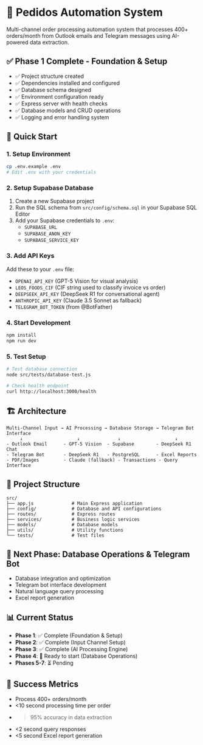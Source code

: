 # 🚀 Pedidos Automation System

Multi-channel order processing automation system that processes 400+ orders/month from Outlook emails and Telegram messages using AI-powered data extraction.

## ✅ Phase 1 Complete - Foundation & Setup
- ✅ Project structure created
- ✅ Dependencies installed and configured
- ✅ Database schema designed
- ✅ Environment configuration ready
- ✅ Express server with health checks
- ✅ Database models and CRUD operations
- ✅ Logging and error handling system

## 🔧 Quick Start

### 1. Setup Environment
```bash
cp .env.example .env
# Edit .env with your credentials
```

### 2. Setup Supabase Database
1. Create a new Supabase project
2. Run the SQL schema from `src/config/schema.sql` in your Supabase SQL Editor
3. Add your Supabase credentials to `.env`:
   - `SUPABASE_URL`
   - `SUPABASE_ANON_KEY` 
   - `SUPABASE_SERVICE_KEY`

### 3. Add API Keys
Add these to your `.env` file:
- `OPENAI_API_KEY` (GPT-5 Vision for visual analysis)
- `LEOS_FOODS_CIF` (CIF string used to classify invoice vs order)
- `DEEPSEEK_API_KEY` (DeepSeek R1 for conversational agent)
- `ANTHROPIC_API_KEY` (Claude 3.5 Sonnet as fallback)
- `TELEGRAM_BOT_TOKEN` (from @BotFather)

### 4. Start Development
```bash
npm install
npm run dev
```

### 5. Test Setup
```bash
# Test database connection
node src/tests/database-test.js

# Check health endpoint
curl http://localhost:3000/health
```

## 🏗️ Architecture

```
Multi-Channel Input → AI Processing → Database Storage → Telegram Bot Interface
     ↓                    ↓              ↓                    ↓
- Outlook Email      - GPT-5 Vision  - Supabase        - DeepSeek R1 Chat
- Telegram Bot       - DeepSeek R1   - PostgreSQL      - Excel Reports  
- PDF/Images         - Claude (fallback) - Transactions - Query Interface
```

## 📁 Project Structure
```
src/
├── app.js              # Main Express application
├── config/             # Database and API configurations
├── routes/             # Express routes
├── services/           # Business logic services
├── models/             # Database models
├── utils/              # Utility functions
└── tests/              # Test files
```

## 🔄 Next Phase: Database Operations & Telegram Bot
- Database integration and optimization
- Telegram bot interface development
- Natural language query processing
- Excel report generation

## 📊 Current Status
- **Phase 1**: ✅ Complete (Foundation & Setup)
- **Phase 2**: ✅ Complete (Input Channel Setup)
- **Phase 3**: ✅ Complete (AI Processing Engine)
- **Phase 4**: 🔄 Ready to start (Database Operations)
- **Phases 5-7**: ⏳ Pending

## 🎯 Success Metrics
- Process 400+ orders/month
- <10 second processing time per order
- >95% accuracy in data extraction
- <2 second query responses
- <5 second Excel report generation